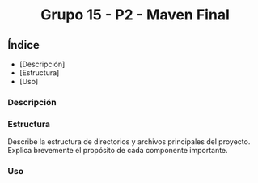 <h1 align="center"> Grupo 15 - P2 - Maven Final </h1>

## Índice

* [Descripción]
* [Estructura]
* [Uso]


### Descripción 

### Estructura
Describe la estructura de directorios y archivos principales del proyecto. 
Explica brevemente el propósito de cada componente importante.

### Uso 

